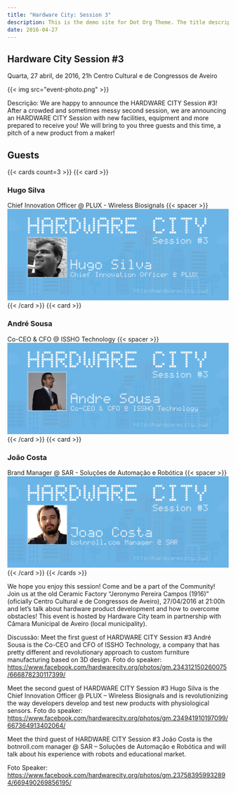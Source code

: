 ```yaml
---
title: "Hardware City: Session 3"
description: This is the demo site for Dot Org Theme. The title description and images front matter is required for meta og content.
date: 2016-04-27
---
```


## Hardware City Session #3

Quarta, 27 abril, de 2016, 21h
Centro Cultural e de Congressos de Aveiro

{{< img src="event-photo.png" >}}

Descrição: We are happy to announce the HARDWARE CITY Session #3!
After a crowded and sometimes messy second session, we are announcing an HARDWARE CITY Session with new facilities, equipment and more prepared to receive you!
We will bring to you three guests and this time, a pitch of a new product from a maker!


## Guests

{{< cards count=3 >}}
{{< card >}}
### Hugo Silva
Chief Innovation Officer @ PLUX - Wireless Biosignals
{{< spacer >}}
![](hugo-silva.png)
{{< /card >}}
{{< card >}}
### André Sousa
Co-CEO & CFO @ ISSHO Technology
{{< spacer >}}
![](andre-sousa.png)
{{< /card >}}
{{< card >}}
### João Costa
Brand Manager @ SAR - Soluções de Automação e Robótica
{{< spacer >}}
![](joao-costa.png)
{{< /card >}}
{{< /cards >}}

We hope you enjoy this session! Come and be a part of the Community!
Join us at the old Ceramic Factory “Jeronymo Pereira Campos (1916)” (oficially Centro Cultural e de Congressos de Aveiro), 27/04/2016 at 21:00h and let’s talk about hardware product development and how to overcome obstacles!
This event is hosted by Hardware City team in partnership with Câmara Municipal de Aveiro (local municipality).

Discussão:
Meet the first guest of HARDWARE CITY Session #3
André Sousa is the Co-CEO and CFO of ISSHO Technology, a company that has pretty different and revolutionary approach to custom furniture manufacturing based on 3D design.
Foto do speaker: https://www.facebook.com/hardwarecity.org/photos/gm.234312150260075/666878230117399/

Meet the second guest of HARDWARE CITY Session #3
Hugo Silva is the Chief Innovation Officer @ PLUX – Wireless Biosignals and is revolutionizing the way developers develop and test new products with physiological sensors.
Foto do speaker: https://www.facebook.com/hardwarecity.org/photos/gm.234941910197099/667364913402064/

Meet the third guest of HARDWARE CITY Session #3
João Costa is the botnroll.com manager @ SAR – Soluções de Automação e Robótica and will talk about his experience with robots and educational market.

Foto Speaker: https://www.facebook.com/hardwarecity.org/photos/gm.237583959932894/669490269856195/

